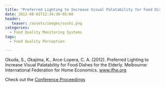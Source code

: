 ```yaml
---
title: "Preferred Lighting to Increase Visual Palatability for Food Dishes for the Elderly"
date: 2012-08-01T12:34:30-05:00
header:
   teaser: /assets/images/sushi.png
categories:
  - Food Quality Monitoring Systems
tags:
  - Food Quality Perception

---
```

Okuda, S., Okajima, K., Arce-Lopera, C. A.  (2012). 
Preferred Lighting to Increase Visual Palatability for Food Dishes for the Elderly. 
Melbourne: International Federation for Home Economics. www.ifhe.org

Check out the [Conference Proceedings][URL] 

[URL]:  https://www.ifhe.org/